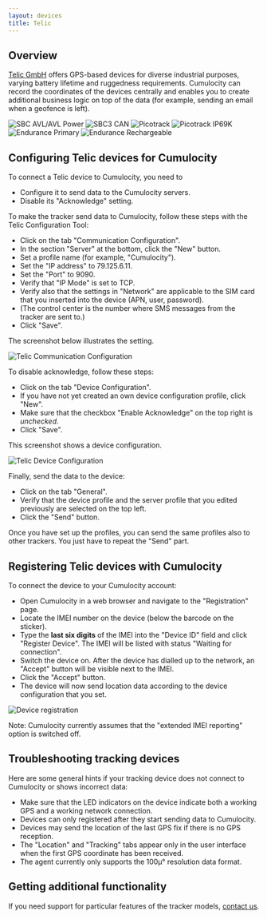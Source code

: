 ```yaml
---
layout: devices
title: Telic
---
```


## Overview

[Telic GmbH](http://en.telic.de/) offers GPS-based devices for diverse industrial purposes, varying battery lifetime and ruggedness requirements. Cumulocity can record the coordinates of the devices centrally and enables you to create additional business logic on top of the data (for example, sending an email when a geofence is left).

<img src="/guides/devices/telic/sbc_avl_m.jpg" alt="SBC AVL/AVL Power" style="display: inline">
<img src="/guides/devices/telic/sbc3_can.jpg" alt="SBC3 CAN" style="display: inline">
<img src="/guides/devices/telic/picotrack.jpg" alt="Picotrack" style="display: inline">
<img src="/guides/devices/telic/picotrack_ip69k.jpg" alt="Picotrack IP69K" style="display: inline">
<img src="/guides/devices/telic/endurance_primary.jpg" alt="Endurance Primary" style="display: inline">
<img src="/guides/devices/telic/endurance.jpg" alt="Endurance Rechargeable" style="display: inline">

## Configuring Telic devices for Cumulocity

To connect a Telic device to Cumulocity, you need to

* Configure it to send data to the Cumulocity servers.
* Disable its "Acknowledge" setting.

To make the tracker send data to Cumulocity, follow these steps with the Telic Configuration Tool:

* Click on the tab "Communication Configuration". 
* In the section "Server" at the bottom, click the "New" button. 
* Set a profile name (for example, "Cumulocity").
* Set the "IP address" to 79.125.6.11.
* Set the "Port" to 9090.
* Verify that "IP Mode" is set to TCP.
* Verify also that the settings in "Network" are applicable to the SIM card that you inserted into the device (APN, user, password).
* (The control center is the number where SMS messages from the tracker are sent to.)
* Click "Save".

The screenshot below illustrates the setting.

![Telic Communication Configuration](/guides/devices/telic/teliccommconf.png)

To disable acknowledge, follow these steps:

* Click on the tab "Device Configuration".
* If you have not yet created an own device configuration profile, click "New".
* Make sure that the checkbox "Enable Acknowledge" on the top right is *unchecked*.
* Click "Save".

This screenshot shows a device configuration.

![Telic Device Configuration](/guides/devices/telic/telicdevconf.png)

Finally, send the data to the device:

* Click on the tab "General".
* Verify that the device profile and the server profile that you edited previously are selected on the top left.
* Click the "Send" button.

Once you have set up the profiles, you can send the same profiles also to other trackers. You just have to repeat the "Send" part.

## Registering Telic devices with Cumulocity

To connect the device to your Cumulocity account:

* Open Cumulocity in a web browser and navigate to the "Registration" page. 
* Locate the IMEI number on the device (below the barcode on the sticker). 
* Type the **last six digits** of the IMEI into the "Device ID" field and click "Register Device". The IMEI will be listed with status "Waiting for connection".
* Switch the device on. After the device has dialled up to the network, an "Accept" button will be visible next to the IMEI.
* Click the "Accept" button.
* The device will now send location data according to the device configuration that you set. 

![Device registration](/guides/devices/telic/telicregistration.png)

Note: Cumulocity currently assumes that the "extended IMEI reporting" option is switched off.

## Troubleshooting tracking devices

Here are some general hints if your tracking device does not connect to Cumulocity or shows incorrect data:

* Make sure that the LED indicators on the device indicate both a working GPS and a working network connection.
* Devices can only registered after they start sending data to Cumulocity.
* Devices may send the location of the last GPS fix if there is no GPS reception.
* The "Location" and "Tracking" tabs appear only in the user interface when the first GPS coordinate has been received.
* The agent currently only supports the 100μ° resolution data format.

## Getting additional functionality

If you need support for particular features of the tracker models, [contact us](mailto:info@cumulocity.com).

